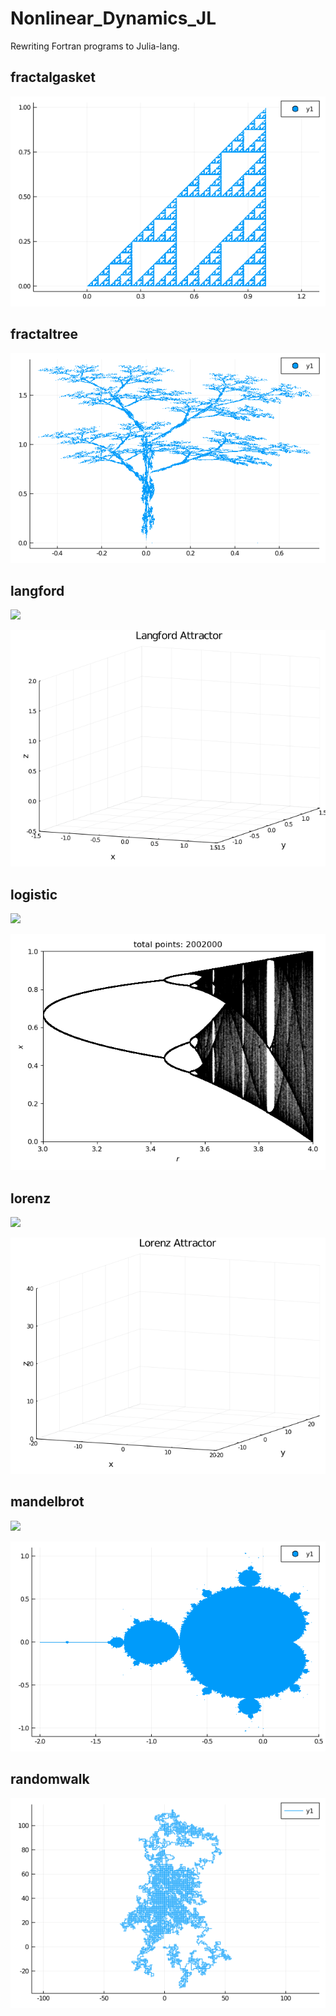 # Nonlinear_Dynamics_JL
Rewriting Fortran programs to Julia-lang.

## fractalgasket
![fractalgasket_image](fractalgasket/fractalgasket.png)

## fractaltree
![fractaltree_image](fractaltree/fractaltree.png)

## langford
<!-- $$
\begin{eqnarray}
  \left\{
    \begin{array}{l}
      \frac{dx}{dt} = (z-u)x-wy \\
      \frac{dy}{dt} = wx-(z-u)y \\
      \frac{dz}{dt} = n+z-\frac{z^3}{3}-(x^2+y^2)(1+lz)+ezx^3
    \end{array}
  \right. \nonumber
\end{eqnarray}
$$ --> 

<img style="background: white;" src="https://render.githubusercontent.com/render/math?math=%5Cbegin%7Beqnarray%7D%0D%0A%20%20%5Cleft%5C%7B%0D%0A%20%20%20%20%5Cbegin%7Barray%7D%7Bl%7D%0D%0A%20%20%20%20%20%20%5Cfrac%7Bdx%7D%7Bdt%7D%20%3D%20(z-u)x-wy%20%5C%5C%0D%0A%20%20%20%20%20%20%5Cfrac%7Bdy%7D%7Bdt%7D%20%3D%20wx-(z-u)y%20%5C%5C%0D%0A%20%20%20%20%20%20%5Cfrac%7Bdz%7D%7Bdt%7D%20%3D%20n%2Bz-%5Cfrac%7Bz%5E3%7D%7B3%7D-(x%5E2%2By%5E2)(1%2Blz)%2Bezx%5E3%0D%0A%20%20%20%20%5Cend%7Barray%7D%0D%0A%20%20%5Cright.%20%5Cnonumber%0D%0A%5Cend%7Beqnarray%7D%0D">

<!-- ![langfordRK4_image](langford/langfordRK4.png) -->
![langfordTsit5_gif](langford/langfordTsit5.gif)

## logistic
<!-- $$
x_{n+1}=ax_n(1-x_n)
$$ --> 

<img style="background: white;" src="https://render.githubusercontent.com/render/math?math=x_%7Bn%2B1%7D%3Dax_n(1-x_n)%0D">

![logistic_image](logistic/logistic.png)

## lorenz
<!-- $$
\begin{eqnarray}
  \left\{
    \begin{array}{l}
      \frac{dx}{dt} = -px+py \\
      \frac{dy}{dt} = -xz+rx-y \\
      \frac{dz}{dt} = xy-bz
    \end{array}
  \right. \nonumber
\end{eqnarray}
$$ --> 

<img style="background: white;" src="https://render.githubusercontent.com/render/math?math=%5Cbegin%7Beqnarray%7D%0D%0A%20%20%5Cleft%5C%7B%0D%0A%20%20%20%20%5Cbegin%7Barray%7D%7Bl%7D%0D%0A%20%20%20%20%20%20%5Cfrac%7Bdx%7D%7Bdt%7D%20%3D%20-px%2Bpy%20%5C%5C%0D%0A%20%20%20%20%20%20%5Cfrac%7Bdy%7D%7Bdt%7D%20%3D%20-xz%2Brx-y%20%5C%5C%0D%0A%20%20%20%20%20%20%5Cfrac%7Bdz%7D%7Bdt%7D%20%3D%20xy-bz%0D%0A%20%20%20%20%5Cend%7Barray%7D%0D%0A%20%20%5Cright.%20%5Cnonumber%0D%0A%5Cend%7Beqnarray%7D%0D">

<!-- ![lorenz_image](lorenz/lorenz.png) -->
![lorenz_gif](lorenz/lorenzFps30.gif)

## mandelbrot
<!-- $$
\begin{eqnarray}
z_{n+1}&=&z_n^2+c \nonumber \\
z_{n+1}&=&z_n^3+c \nonumber \\
z_{n+1}&=&z_n^4+c \nonumber \\
z_{n+1}&=&z_n^5+c \nonumber \\
z_{n+1}&=&\tan (z_n)+c \nonumber \\
z_{n+1}&=&\tan (z_n^4)+c \nonumber \\
z_{n+1}&=&\tan (z_n^27)+c \nonumber \\
z_{n+1}&=&\tan (z_n^256)+c \nonumber \\
z_{n+1}&=&\tan (z_n^3125)+c \nonumber
\end{eqnarray}
$$ --> 

<img style="background: white;" src="https://render.githubusercontent.com/render/math?math=%5Cbegin%7Beqnarray%7D%0D%0Az_%7Bn%2B1%7D%26%3D%26z_n%5E2%2Bc%20%5Cnonumber%20%5C%5C%0D%0Az_%7Bn%2B1%7D%26%3D%26z_n%5E3%2Bc%20%5Cnonumber%20%5C%5C%0D%0Az_%7Bn%2B1%7D%26%3D%26z_n%5E4%2Bc%20%5Cnonumber%20%5C%5C%0D%0Az_%7Bn%2B1%7D%26%3D%26z_n%5E5%2Bc%20%5Cnonumber%20%5C%5C%0D%0Az_%7Bn%2B1%7D%26%3D%26%5Ctan%20(z_n)%2Bc%20%5Cnonumber%20%5C%5C%0D%0Az_%7Bn%2B1%7D%26%3D%26%5Ctan%20(z_n%5E4)%2Bc%20%5Cnonumber%20%5C%5C%0D%0Az_%7Bn%2B1%7D%26%3D%26%5Ctan%20(z_n%5E27)%2Bc%20%5Cnonumber%20%5C%5C%0D%0Az_%7Bn%2B1%7D%26%3D%26%5Ctan%20(z_n%5E256)%2Bc%20%5Cnonumber%20%5C%5C%0D%0Az_%7Bn%2B1%7D%26%3D%26%5Ctan%20(z_n%5E3125)%2Bc%20%5Cnonumber%0D%0A%5Cend%7Beqnarray%7D%0D">

![mandelbrot_p2_image](mandelbrot/out/mandelbrot_p2.png)

## randomwalk
![randomwalk_image](randomwalk/out/randomwalk1.png)